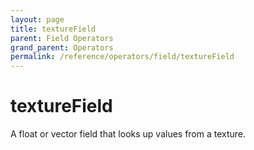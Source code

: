 ```yaml
---
layout: page
title: textureField
parent: Field Operators
grand_parent: Operators
permalink: /reference/operators/field/textureField
---
```


# textureField



A float or vector field that looks up values from a texture.
